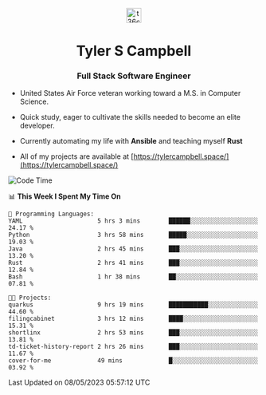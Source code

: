 <p align="center">
<a href="https://www.linkedin.com/in/t36campbell" target="blank"><img align="center" src="https://ik.imagekit.io/t36campbell/Portfolio/linkedin.png.original_m8bbGgPh6.png" alt="t36campbell" height="30" width="30" /></a>
</p>
<h1 align="center">Tyler S Campbell</h1>
<h3 align="center">Full Stack Software Engineer</h3>

* United States Air Force veteran working toward a M.S. in Computer Science.

* Quick study, eager to cultivate the skills needed to become an elite developer.

* Currently automating my life with **Ansible** and teaching myself **Rust**

* All of my projects are available at [https://tylercampbell.space/](https://tylercampbell.space/)

<!--START_SECTION:waka-->
![Code Time](http://img.shields.io/badge/Code%20Time-2%2C465%20hrs%2053%20mins-blue)

📊 **This Week I Spent My Time On** 

```text
💬 Programming Languages: 
YAML                     5 hrs 3 mins        ██████░░░░░░░░░░░░░░░░░░░   24.17 % 
Python                   3 hrs 58 mins       █████░░░░░░░░░░░░░░░░░░░░   19.03 % 
Java                     2 hrs 45 mins       ███░░░░░░░░░░░░░░░░░░░░░░   13.20 % 
Rust                     2 hrs 41 mins       ███░░░░░░░░░░░░░░░░░░░░░░   12.84 % 
Bash                     1 hr 38 mins        ██░░░░░░░░░░░░░░░░░░░░░░░   07.81 % 

🐱‍💻 Projects: 
quarkus                  9 hrs 19 mins       ███████████░░░░░░░░░░░░░░   44.60 % 
filingcabinet            3 hrs 12 mins       ████░░░░░░░░░░░░░░░░░░░░░   15.31 % 
shortlinx                2 hrs 53 mins       ███░░░░░░░░░░░░░░░░░░░░░░   13.81 % 
td-ticket-history-report 2 hrs 26 mins       ███░░░░░░░░░░░░░░░░░░░░░░   11.67 % 
cover-for-me             49 mins             █░░░░░░░░░░░░░░░░░░░░░░░░   03.92 % 
```


 Last Updated on 08/05/2023 05:57:12 UTC
<!--END_SECTION:waka-->
